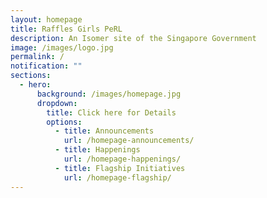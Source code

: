 ```yaml
---
layout: homepage
title: Raffles Girls PeRL
description: An Isomer site of the Singapore Government
image: /images/logo.jpg
permalink: /
notification: ""
sections:
  - hero:
      background: /images/homepage.jpg
      dropdown:
        title: Click here for Details
        options:
          - title: Announcements
            url: /homepage-announcements/
          - title: Happenings
            url: /homepage-happenings/
          - title: Flagship Initiatives
            url: /homepage-flagship/
---
```

